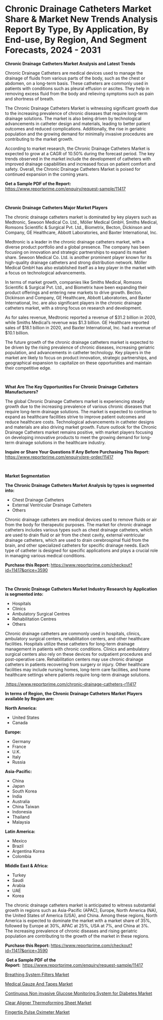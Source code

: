 <p><h1>Chronic Drainage Catheters Market Share & Market New Trends Analysis Report By Type, By Application, By End-use, By Region, And Segment Forecasts, 2024 - 2031</h1></p><p><strong>Chronic Drainage Catheters Market Analysis and Latest Trends</strong></p>
<p><p>Chronic Drainage Catheters are medical devices used to manage the drainage of fluids from various parts of the body, such as the chest or abdomen, on a long-term basis. These catheters are commonly used in patients with conditions such as pleural effusion or ascites. They help in removing excess fluid from the body and relieving symptoms such as pain and shortness of breath.</p><p>The Chronic Drainage Catheters Market is witnessing significant growth due to the increasing prevalence of chronic diseases that require long-term drainage solutions. The market is also being driven by technological advancements in catheter design and materials, leading to better patient outcomes and reduced complications. Additionally, the rise in geriatric population and the growing demand for minimally invasive procedures are contributing to the market growth.</p><p>According to market research, the Chronic Drainage Catheters Market is expected to grow at a CAGR of 10.50% during the forecast period. The key trends observed in the market include the development of catheters with improved drainage capabilities and increased focus on patient comfort and safety. Overall, the Chronic Drainage Catheters Market is poised for continued expansion in the coming years.</p></p>
<p><strong>Get a Sample PDF of the Report:&nbsp;</strong> <a href="https://www.reportprime.com/enquiry/request-sample/11417">https://www.reportprime.com/enquiry/request-sample/11417</a></p>
<p>&nbsp;</p>
<p><strong>Chronic Drainage Catheters Major Market Players</strong></p>
<p><p>The chronic drainage catheters market is dominated by key players such as Medtronic, Sewoon Medical Co. Ltd., Möller Medical GmbH, Smiths Medical, Romsons Scientific & Surgical Pvt. Ltd., Biometrix, Becton, Dickinson and Company, GE Healthcare, Abbott Laboratories, and Baxter International, Inc.</p><p>Medtronic is a leader in the chronic drainage catheters market, with a diverse product portfolio and a global presence. The company has been focusing on innovation and strategic partnerships to expand its market share. Sewoon Medical Co. Ltd. is another prominent player known for its high-quality drainage catheters and strong distribution network. Möller Medical GmbH has also established itself as a key player in the market with a focus on technological advancements.</p><p>In terms of market growth, companies like Smiths Medical, Romsons Scientific & Surgical Pvt. Ltd., and Biometrix have been expanding their product offerings and entering new markets to drive growth. Becton, Dickinson and Company, GE Healthcare, Abbott Laboratories, and Baxter International, Inc. are also significant players in the chronic drainage catheters market, with a strong focus on research and development.</p><p>As for sales revenue, Medtronic reported a revenue of $31.2 billion in 2020, while Smiths Medical’s revenue was $1.3 billion. GE Healthcare reported sales of $18.1 billion in 2020, and Baxter International, Inc. had a revenue of $10.1 billion.</p><p>The future growth of the chronic drainage catheters market is expected to be driven by the rising prevalence of chronic diseases, increasing geriatric population, and advancements in catheter technology. Key players in the market are likely to focus on product innovation, strategic partnerships, and geographical expansion to capitalize on these opportunities and maintain their competitive edge.</p></p>
<p>&nbsp;</p>
<p><strong>What Are The Key Opportunities For Chronic Drainage Catheters Manufacturers?</strong></p>
<p><p>The global Chronic Drainage Catheters market is experiencing steady growth due to the increasing prevalence of various chronic diseases that require long-term drainage solutions. The market is expected to continue to expand as healthcare facilities strive to improve patient outcomes and reduce healthcare costs. Technological advancements in catheter designs and materials are also driving market growth. Future outlook for the Chronic Drainage Catheters market remains positive, with market players focusing on developing innovative products to meet the growing demand for long-term drainage solutions in the healthcare industry.</p></p>
<p><strong>Inquire or Share Your Questions If Any Before Purchasing This Report:</strong> <a href="https://www.reportprime.com/enquiry/pre-order/11417">https://www.reportprime.com/enquiry/pre-order/11417</a></p>
<p>&nbsp;</p>
<p><strong>Market Segmentation</strong></p>
<p><strong>The Chronic Drainage Catheters Market Analysis by types is segmented into:</strong></p>
<p><ul><li>Chest Drainage Catheters</li><li>External Ventricular Drainage Catheters</li><li>Others</li></ul></p>
<p><p>Chronic drainage catheters are medical devices used to remove fluids or air from the body for therapeutic purposes. The market for chronic drainage catheters includes various types such as chest drainage catheters, which are used to drain fluid or air from the chest cavity, external ventricular drainage catheters, which are used to drain cerebrospinal fluid from the brain, and other specialized catheters for specific drainage needs. Each type of catheter is designed for specific applications and plays a crucial role in managing various medical conditions.</p></p>
<p><strong>Purchase this Report:&nbsp;</strong><a href="https://www.reportprime.com/checkout?id=11417&price=3590">https://www.reportprime.com/checkout?id=11417&price=3590</a></p>
<p>&nbsp;</p>
<p><strong>The Chronic Drainage Catheters Market Industry Research by Application is segmented into:</strong></p>
<p><ul><li>Hospitals</li><li>Clinics</li><li>Ambulatory Surgical Centres</li><li>Rehabilitation Centres</li><li>Others</li></ul></p>
<p><p>Chronic drainage catheters are commonly used in hospitals, clinics, ambulatory surgical centers, rehabilitation centers, and other healthcare facilities. Hospitals utilize these catheters for long-term drainage management in patients with chronic conditions. Clinics and ambulatory surgical centers also rely on these devices for outpatient procedures and post-operative care. Rehabilitation centers may use chronic drainage catheters in patients recovering from surgery or injury. Other healthcare facilities may include nursing homes, long-term care facilities, and home healthcare settings where patients require long-term drainage solutions.</p></p>
<p><a href="https://www.reportprime.com/chronic-drainage-catheters-r11417">&nbsp;https://www.reportprime.com/chronic-drainage-catheters-r11417</a></p>
<p><strong>In terms of Region, the Chronic Drainage Catheters Market Players available by Region are:</strong></p>
<p>
    <p> <strong> North America: </strong>
        <ul>
            <li>United States</li>
            <li>Canada</li>
        </ul>
        </p> 
    <p> <strong> Europe: </strong>
        <ul>
            <li>Germany</li>
            <li>France</li>
            <li>U.K.</li>
            <li>Italy</li>
            <li>Russia</li>
        </ul>
        </p> 
    <p> <strong> Asia-Pacific: </strong>
        <ul>
            <li>China</li>
            <li>Japan</li>
            <li>South Korea</li>
            <li>India</li>
            <li>Australia</li>
            <li>China Taiwan</li>
            <li>Indonesia</li>
            <li>Thailand</li>
            <li>Malaysia</li>
        </ul>
        </p> 
    <p> <strong> Latin America: </strong>
        <ul>
            <li>Mexico</li>
            <li>Brazil</li>
            <li>Argentina Korea</li>
            <li>Colombia</li>
        </ul>
        </p> 
    <p> <strong> Middle East & Africa: </strong>
        <ul>
            <li>Turkey</li>
            <li>Saudi</li>
            <li>Arabia</li>
            <li>UAE</li>
            <li>Korea</li>
        </ul>
    </p>
    </p>
<p><p>The chronic drainage catheters market is anticipated to witness substantial growth in regions such as Asia-Pacific (APAC), Europe, North America (NA), the United States of America (USA), and China. Among these regions, North America is expected to dominate the market with a market share of 35%, followed by Europe at 30%, APAC at 25%, USA at 7%, and China at 3%. The increasing prevalence of chronic diseases and rising geriatric population are contributing to the growth of the market in these regions.</p></p>
<p><strong>Purchase this Report: </strong><a href="https://www.reportprime.com/checkout?id=11417&price=3590">https://www.reportprime.com/checkout?id=11417&price=3590</a></p>
<p>&nbsp;<strong>Get a Sample PDF of the Report:&nbsp;&nbsp;</strong><a href="https://www.reportprime.com/enquiry/request-sample/11417">https://www.reportprime.com/enquiry/request-sample/11417</a></p>
<p><strong></strong></p>
<p><p><a href="https://medium.com/@kelleebernier1851/breathing-system-filters-market-forecast-global-market-trends-and-analysis-from-2024-to-2031-31eb44b169b9">Breathing System Filters Market</a></p><p><a href="https://medium.com/@randaarks98078567/medical-gauze-and-tapes-market-size-share-competitive-landscape-and-trend-analysis-report-by-0bb10a5546ae">Medical Gauze And Tapes Market</a></p><p><a href="https://medium.com/@eujr673/continuous-non-invasive-glucose-monitoring-system-for-diabetes-market-outlook-and-forecast-from-0d57dd8aaf66">Continuous Non invasive Glucose Monitoring System for Diabetes Market</a></p><p><a href="https://medium.com/@sallyselcenk46/clear-aligner-thermoforming-sheet-market-size-share-analysis-growth-trends-forecast-2024-4775a3c8044e">Clear Aligner Thermoforming Sheet Market</a></p><p><a href="https://medium.com/@karinaokon97/emerging-trends-in-fingertip-pulse-oximeter-market-global-outlook-and-future-prospects-from-2024-b264e92d8f3c">Fingertip Pulse Oximeter Market</a></p></p>